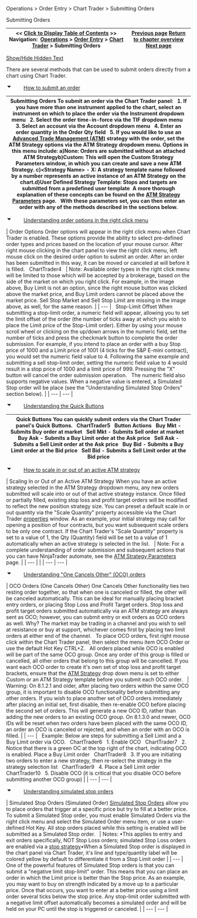 ﻿


Operations \> Order Entry \> Chart Trader \> Submitting Orders






















Submitting Orders







| \<\< [Click to Display Table of Contents](submitting_orders4.md) \>\> **Navigation:**     [Operations](operations-1.md) \> [Order Entry](order_entry-1.md) \> [Chart Trader](chart_trader-1.md) \> Submitting Orders | [Previous page](collapsed_view-1.md) [Return to chapter overview](chart_trader-1.md) [Next page](modifying_and_cancelling_orde2-1.md) |
| --- | --- |




[Show/Hide Hidden Text](javascript:HMToggleExpandAll(!HMAnyToggleOpen()) "Click to open/close expanding sections")









There are several methods that can be used to submit orders directly from a chart using Chart Trader. 


![tog_minus](tog_minus-1.gif)        [How to submit an order](javascript:HMToggle('toggle','HowToSubmitAnOrder','HowToSubmitAnOrder_ICON'))




| Submitting Orders To submit an order via the Chart Trader panel:   1\. If you have more than one instrument applied to the chart, select an instrument on which to place the order via the Instrument dropdown menu   2\. Select the order time\-in\-force via the TIF dropdown menu   3\. Select an account via the Account dropdown menu   4\. Enter an order quantity in the Order Qty field   5\. If you would like to use an [Advanced Trade Management (ATM)](advanced_trade_management_atm-1.md) strategy with the order, set the ATM Strategy options via the ATM Strategy dropdown menu. Options in this menu include: a)None: Orders are submitted without an attached ATM Strategyb)Custom: This will open the Custom Strategy Parameters window, in which you can create and save a new ATM Strategy. c)\<Strategy Name\> \- X: A strategy template name followed by a number represents an active instance of an ATM Strategy on the chart.d)User Defined Strategy Template: Stops and targets are submitted from a predefined user template  A more thorough explanation of these concepts can be found on the [ATM Strategy Parameters](atm_strategy_parameters-1.md) page.   With these parameters set, you can then enter an order with any of the methods described in the sections below. |
| --- |



![tog_minus](tog_minus-1.gif)        [Understanding order options in the right click menu](javascript:HMToggle('toggle','UnderstandingOrderOptionsInTheRightClickMenu','UnderstandingOrderOptionsInTheRightClickMenu_ICON'))




| Order Options Order options will appear in the right click menu when Chart Trader is enabled. These options provide the ability to select pre\-defined order types and prices based on the location of your mouse cursor. After right mouse clicking in the chart panel to view the right click menu, left mouse click on the desired order option to submit an order. After an order has been submitted in this way, it can be moved or canceled at will before it is filled.   ChartTrader4     | Note: Available order types in the right click menu will be limited to those which will be accepted by a brokerage, based on the side of the market on which you right click. For example, in the image above, Buy Limit is not an option, since the right mouse button was clicked above the market price, and Buy Limit orders cannot be placed above the market price. Sell Stop Market and Sell Stop Limit are missing in the image above, as well, for the same reason. | | --- |      Stop\-Limit Offset When submitting a stop\-limit order, a numeric field will appear, allowing you to set the limit offset of the order (the number of ticks away at which you wish to place the Limit price of the Stop\-Limit order). Either by using your mouse scroll wheel or clicking on the up/down arrows in the numeric field, set the number of ticks and press the checkmark button to complete the order submission. For example, if you intend to place an order with a buy Stop price of 1000 and a Limit price of 1001 (4 ticks for the S\&P E\-mini contract), you would set the numeric field value to 4\. Following the same example and submitting a sell stop\-limit order, setting the numeric field value to 4 would result in a stop price of 1000 and a limit price of 999\. Pressing the "X" button will cancel the order submission operation.   The numeric field also supports negative values. When a negative value is entered, a Simulated Stop order will be place (see the "Understanding Simulated Stop Orders" section below). |
| --- | --- |



![tog_minus](tog_minus-1.gif)        [Understanding the Quick Buttons](javascript:HMToggle('toggle','UnderstandingTheQuickButtons','UnderstandingTheQuickButtons_ICON'))




| Quick Buttons You can quickly submit orders via the Chart Trader panel's Quick Buttons.   ChartTrader5   Button Actions   Buy Mkt \- Submits Buy order at market   Sell Mkt \- Submits Sell order at market   Buy Ask \- Submits a Buy Limit order at the Ask price   Sell Ask \- Submits a Sell Limit order at the Ask price   Buy Bid \- Submits a Buy Limit order at the Bid price   Sell Bid \- Submits a Sell Limit order at the Bid price |
| --- |



![tog_minus](tog_minus-1.gif)        [How to scale in or out of an active ATM strategy](javascript:HMToggle('toggle','HowToScaleInOrOutOfAnActiveATMStrategy','HowToScaleInOrOutOfAnActiveATMStrategy_ICON'))




| Scaling In or Out of an Active ATM Strategy When you have an active strategy selected in the ATM Strategy dropdown menu, any new orders submitted will scale into or out of that active strategy instance. Once filled or partially filled, existing stop loss and profit target orders will be modified to reflect the new position strategy size. You can preset a default scale in or out quantity via the "Scale Quantity" property accessible via the Chart Trader [properties](properties3-1.md) window. As an example, your initial strategy may call for opening a position of four contracts, but you want subsequent scale orders to be only one contract. If the Chart Trader's "Scale Quantity" property is set to a value of 1, the Qty (Quantity) field will be set to a value of 1 automatically when an active strategy is selected in the list.     | Note: For a complete understanding of order submission and subsequent actions that you can have NinjaTrader automate, see the [ATM Strategy Parameters](atm_strategy_parameters-1.md) page. | | --- | |
| --- | --- |



![tog_minus](tog_minus-1.gif)        [Understanding "One Cancels Other" (OCO) orders](javascript:HMToggle('toggle','UnderstandingoneCancelsOtherocoOrders','UnderstandingoneCancelsOtherocoOrders_ICON'))




| OCO Orders (One Cancels Other) One Cancels Other functionality ties two resting order together, so that when one is canceled or filled, the other will be canceled automatically. This can be ideal for manually placing bracket entry orders, or placing Stop Loss and Profit Target orders. Stop loss and profit target orders submitted automatically via an ATM strategy are always sent as OCO; however, you can submit entry or exit orders as OCO orders as well. Why? The market may be trading in a channel and you wish to sell at resistance or buy at support, whichever comes first by placing two limit orders at either end of the channel.    To place OCO orders, first right mouse click within the Chart Trader panel, then select the menu item OCO Order or use the default Hot Key CTRL\+Z.   All orders placed while OCO is enabled will be part of the same OCO group. Once any order of this group is filled or cancelled, all other orders that belong to this group will be cancelled. If you want each OCO order to create it's own set of stop loss and profit target brackets, ensure that the [ATM Strategy](atm_strategy-1.md) drop down menu is set to either Custom or an ATM Strategy template before you submit each OCO order.     | Warning: On 8\.1\.2\.1 and older, after placing two orders within the same OCO group, it is important to disable OCO functionality before submitting any other orders. If you wish to place another set of OCO orders immediately after placing an initial set, first disable, then re\-enable OCO before placing the second set of orders. This will generate a new OCO ID, rather than adding the new orders to an existing OCO group. On 8\.1\.3\.0 and newer, OCO IDs will be reset when two orders have been placed with the same OCO ID, an order an OCO is canceled or rejected, and when an order with an OCO is filled. | | --- |      Example:  Below are steps for submitting a Sell Limit and a Buy Limit order via OCO.   ChartTrader6   1\. Enable OCO   ChartTrader7   2\. Notice that there is a green OC at the top right of the chart, indicating OCO is enabled. Place a Buy Limit order    ChartTrader8   3\. If you are initiating two orders to enter a new strategy, then re\-select the strategy in the strategy selection list    ChartTrader9   4\. Place a Sell Limit order   ChartTrader10   5\. Disable OCO (it is critical that you disable OCO before submitting another OCO group) |
| --- | --- |



![tog_minus](tog_minus-1.gif)        [Understanding simulated stop orders](javascript:HMToggle('toggle','UnderstandingSimulatedStopOrders','UnderstandingSimulatedStopOrders_ICON'))




| Simulated Stop Orders (Simulated Order) [Simulated Stop Orders](simulated_stop_orders-1.md) allow you to place orders that trigger at a specific price but try to fill at a better price. To submit a Simulated Stop order, you must enable Simulated Orders via the right click menu and select the Simulated Order menu item, or use a user\-defined Hot Key. All stop orders placed while this setting is enabled will be submitted as a Simulated Stop order.     | Notes:  •This applies to entry and exit orders specifically, NOT Stop Loss orders; simulated Stop Loss orders are enabled via a [stop strategy](stop_strategy-1.md)•When a Simulated Stop order is displayed in the chart panel via Chart Trader, it's line and type/quantity label will be colored yellow by default to differentiate it from a Stop Limit order | | --- |      One of the powerful features of Simulated Stop orders is that you can submit a "negative limit stop\-limit" order. This means that you can place an order in which the Limit price is better than the Stop price. As an example, you may want to buy on strength indicated by a move up to a particular price. Once that occurs, you want to enter at a better price using a limit order several ticks below the stop price. Any stop\-limit order submitted with a negative limit offset automatically becomes a simulated order and will be held on your PC until the stop is triggered or canceled. |
| --- | --- |










